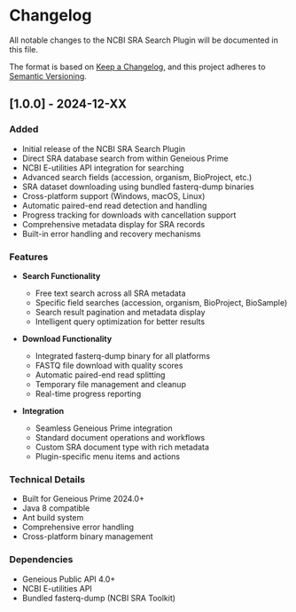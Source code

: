 # Changelog

All notable changes to the NCBI SRA Search Plugin will be documented in this file.

The format is based on [Keep a Changelog](https://keepachangelog.com/en/1.0.0/),
and this project adheres to [Semantic Versioning](https://semver.org/spec/v2.0.0.html).

## [1.0.0] - 2024-12-XX

### Added
- Initial release of the NCBI SRA Search Plugin
- Direct SRA database search from within Geneious Prime
- NCBI E-utilities API integration for searching
- Advanced search fields (accession, organism, BioProject, etc.)
- SRA dataset downloading using bundled fasterq-dump binaries
- Cross-platform support (Windows, macOS, Linux)
- Automatic paired-end read detection and handling
- Progress tracking for downloads with cancellation support
- Comprehensive metadata display for SRA records
- Built-in error handling and recovery mechanisms

### Features
- **Search Functionality**
  - Free text search across all SRA metadata
  - Specific field searches (accession, organism, BioProject, BioSample)
  - Search result pagination and metadata display
  - Intelligent query optimization for better results

- **Download Functionality**
  - Integrated fasterq-dump binary for all platforms
  - FASTQ file download with quality scores
  - Automatic paired-end read splitting
  - Temporary file management and cleanup
  - Real-time progress reporting

- **Integration**
  - Seamless Geneious Prime integration
  - Standard document operations and workflows
  - Custom SRA document type with rich metadata
  - Plugin-specific menu items and actions

### Technical Details
- Built for Geneious Prime 2024.0+
- Java 8 compatible
- Ant build system
- Comprehensive error handling
- Cross-platform binary management

### Dependencies
- Geneious Public API 4.0+
- NCBI E-utilities API
- Bundled fasterq-dump (NCBI SRA Toolkit)